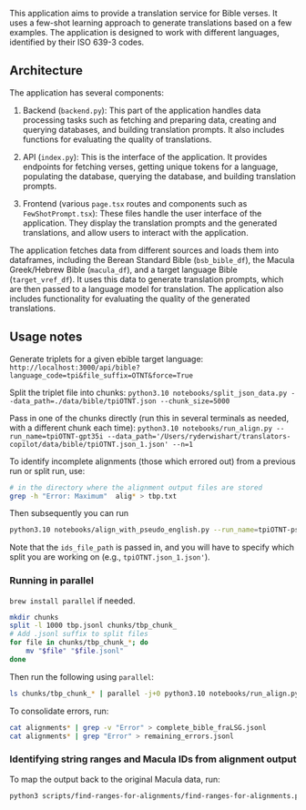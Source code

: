 This application aims to provide a translation service for Bible verses. It uses a few-shot learning approach to generate translations based on a few examples. The application is designed to work with different languages, identified by their ISO 639-3 codes.

## Architecture

The application has several components:

1. Backend (`backend.py`): This part of the application handles data processing tasks such as fetching and preparing data, creating and querying databases, and building translation prompts. It also includes functions for evaluating the quality of translations.

2. API (`index.py`): This is the interface of the application. It provides endpoints for fetching verses, getting unique tokens for a language, populating the database, querying the database, and building translation prompts.

3. Frontend (various `page.tsx` routes and components such as `FewShotPrompt.tsx`): These files handle the user interface of the application. They display the translation prompts and the generated translations, and allow users to interact with the application.

The application fetches data from different sources and loads them into dataframes, including the Berean Standard Bible (`bsb_bible_df`), the Macula Greek/Hebrew Bible (`macula_df`), and a target language Bible (`target_vref_df`). It uses this data to generate translation prompts, which are then passed to a language model for translation. The application also includes functionality for evaluating the quality of the generated translations.

## Usage notes

Generate triplets for a given ebible target language: `http://localhost:3000/api/bible?language_code=tpi&file_suffix=OTNT&force=True`

Split the triplet file into chunks: `python3.10 notebooks/split_json_data.py --data_path=./data/bible/tpiOTNT.json --chunk_size=5000`

Pass in one of the chunks directly (run this in several terminals as needed, with a different chunk each time): `python3.10 notebooks/run_align.py --run_name=tpiOTNT-gpt35i --data_path='/Users/ryderwishart/translators-copilot/data/bible/tpiOTNT.json_1.json' --n=1`

To identify incomplete alignments (those which errored out) from a previous run or split run, use:

```bash
# in the directory where the alignment output files are stored
grep -h "Error: Maximum"  alig* > tbp.txt
```

Then subsequently you can run

```bash
python3.10 notebooks/align_with_pseudo_english.py --run_name=tpiOTNT-pseudo_english --data_path='/Users/ryderwishart/translators-copilot/data/bible/tpiOTNT.json_1.json' --model='gpt-3.5-turbo-instruct' --ids_file_path=/Users/ryderwishart/translators-copilot/data/alignments/tpiOTNT-pseudo_english/tbp.txt
``` 

Note that the `ids_file_path` is passed in, and you will have to specify which split you are working on (e.g., `tpiOTNT.json_1.json'`).

### Running in parallel

`brew install parallel` if needed.

```bash
mkdir chunks
split -l 1000 tbp.jsonl chunks/tbp_chunk_
# Add .jsonl suffix to split files
for file in chunks/tbp_chunk_*; do
    mv "$file" "$file.jsonl"
done
```

Then run the following using `parallel`:

```bash
ls chunks/tbp_chunk_* | parallel -j+0 python3.10 notebooks/run_align.py --run_name=fraLSG --data_path={} --model='gpt-3.5-turbo-instruct'
```

To consolidate errors, run:

```bash
cat alignments* | grep -v "Error" > complete_bible_fraLSG.jsonl
cat alignments* | grep "Error" > remaining_errors.jsonl
```

### Identifying string ranges and Macula IDs from alignment output

To map the output back to the original Macula data, run:

```bash
python3 scripts/find-ranges-for-alignments/find-ranges-for-alignments.py /Users/ryderwishart/translators-copilot/data/alignments/fraLSG/complete_bible_fraLSG_missing_a_few_vrefs.jsonl
```
